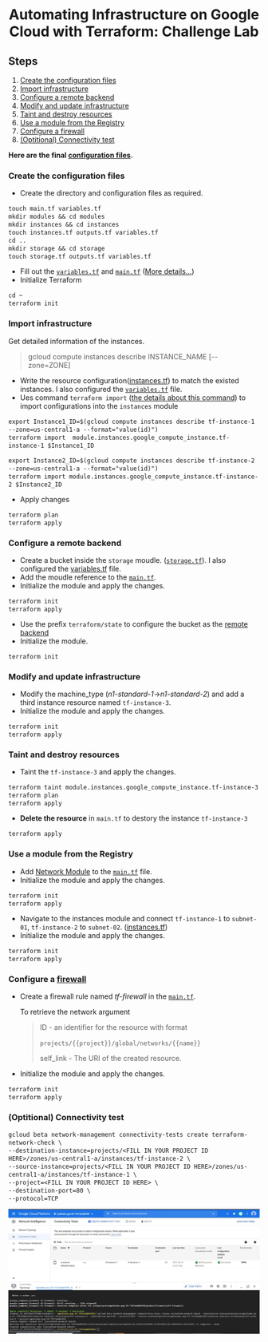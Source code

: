 <h1 align='center'>Automating Infrastructure on Google Cloud with Terraform: Challenge Lab</h1>

<h2> Steps </h2>

1. [Create the configuration files](#1)
1. [Import infrastructure](#2)
1. [Configure a remote backend](#3)
1. [Modify and update infrastructure](#4)
1. [Taint and destroy resources](#5)
1. [Use a module from the Registry](#6)
1. [Configure a firewall](#7)
1. [(Optitional) Connectivity test](#8)

<strong>Here are the final [configuration files](../../blob/main/Automating%20Infrastructure%20(Terraform)/).</strong>

<h3 id=1>Create the configuration files</h3>

* Create the directory and configuration files as required.
```
touch main.tf variables.tf
mkdir modules && cd modules
mkdir instances && cd instances
touch instances.tf outputs.tf variables.tf
cd ..
mkdir storage && cd storage
touch storage.tf outputs.tf variables.tf
```

* Fill out the [`variables.tf`](../../blob/main/Automating%20Infrastructure%20(Terraform)/variables.tf) and [`main.tf`](../../blob/main/Automating%20Infrastructure%20(Terraform)/main.tf) ([More details...](https://learn.hashicorp.com/tutorials/terraform/google-cloud-platform-build))
* Initialize Terraform
```
cd ~
terraform init
```

<h3 id=2>Import infrastructure</h3>

  Get detailed information of the instances.
  > gcloud compute instances describe INSTANCE_NAME [--zone=ZONE] 

* Write the resource configuration([instances.tf](../../blob/main/Automating%20Infrastructure%20(Terraform)/modules/instances/instances.tf)) to match the existed instances. I also configured the [`variables.tf`](../../blob/main/Automating%20Infrastructure%20(Terraform)/modules/instances/variables.tf) file.
* Ues command `terraform import` ([the details about this command](https://www.terraform.io/docs/extend/resources/import.html)) to import configurations into the `instances` module
```
export Instance1_ID=$(gcloud compute instances describe tf-instance-1 --zone=us-central1-a --format="value(id)")
terraform import  module.instances.google_compute_instance.tf-instance-1 $Instance1_ID
```
```
export Instance2_ID=$(gcloud compute instances describe tf-instance-2 --zone=us-central1-a --format="value(id)")
terraform import module.instances.google_compute_instance.tf-instance-2 $Instance2_ID
```

* Apply changes
```
terraform plan
terraform apply
```
<h3 id=3>Configure a remote backend</h3>

* Create a bucket inside the `storage` moudle. ([`storage.tf`](../../blob/main/Automating%20Infrastructure%20(Terraform)/modules/storage/storage.tf)). I also configured the [variables.tf](../../blob/main/Automating%20Infrastructure%20(Terraform)/modules/storage/variables.tf) file.
* Add the moudle reference to the [`main.tf`](../../blob/main/Automating%20Infrastructure%20(Terraform)/main.tf).
* Initialize the module and apply the changes.
```
terraform init
terraform apply
```
* Use the prefix `terraform/state` to configure the bucket as the [remote backend](https://www.terraform.io/docs/language/settings/backends/gcs.html)
* Initialize the module.
```
terraform init
```

<h3 id=4>Modify and update infrastructure</h3>

* Modify the  machine_type (*n1-standard-1*->*n1-standard-2*) and add a third instance resource named `tf-instance-3`.
* Initialize the module and apply the changes.
```
terraform init
terraform apply
```
<h3 id=5>Taint and destroy resources</h3>

* Taint the `tf-instance-3` and apply the changes.
```
terraform taint module.instances.google_compute_instance.tf-instance-3
terraform plan
terraform apply
```
* <strong>Delete the resource</strong> in `main.tf` to destory the instance `tf-instance-3`
```
terraform apply
```

<h3 id=6>Use a module from the Registry</h3>

* Add [Network Module](https://registry.terraform.io/modules/terraform-google-modules/network/google/3.2.2) to the [`main.tf`](../../blob/main/Automating%20Infrastructure%20(Terraform)/main.tf) file. 
* Initialize the module and apply the changes.
```
terraform init
terraform apply
```
* Navigate to the instances module and connect `tf-instance-1` to `subnet-01`, `tf-instance-2` to `subnet-02`. ([instances.tf](../../blob/main/Automating%20Infrastructure%20(Terraform)/modules/instances/instances.tf))
* Initialize the module and apply the changes.
```
terraform init
terraform apply
```

  
<h3 id=7>Configure a <a href="https://registry.terraform.io/providers/hashicorp/google/latest/docs/resources/compute_firewall">firewall</a></h3>

* Create a firewall rule named *tf-firewall* in the [`main.tf`](../../blob/main/Automating%20Infrastructure%20(Terraform)/main.tf).
  
  To retrieve the network argument
  > ID - an identifier for the resource with format
  > 
  > `projects/{{project}}/global/networks/{{name}}`
  > 
  > self_link - The URI of the created resource.
* Initialize the module and apply the changes.
```
terraform init
terraform apply
```


<h3 id=8>(Optitional) Connectivity test</h3>

```
gcloud beta network-management connectivity-tests create terraform-network-check \
--destination-instance=projects/<FILL IN YOUR PROJECT ID HERE>/zones/us-central1-a/instances/tf-instance-2 \
--source-instance=projects/<FILL IN YOUR PROJECT ID HERE>/zones/us-central1-a/instances/tf-instance-1 \
--project=<FILL IN YOUR PROJECT ID HERE> \
--destination-port=80 \
--protocol=TCP 
```
![The result of Connectivity Tests](./image/0622_step8.jpg)
